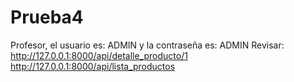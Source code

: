 # Prueba4

Profesor, el usuario es: ADMIN y la contraseña es: ADMIN 
Revisar:
http://127.0.0.1:8000/api/detalle_producto/1
http://127.0.0.1:8000/api/lista_productos
